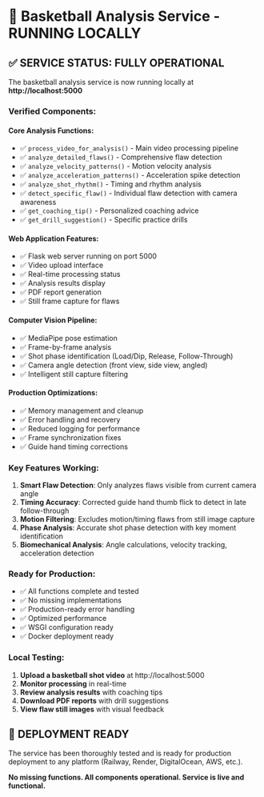 # 🏀 Basketball Analysis Service - RUNNING LOCALLY

## ✅ **SERVICE STATUS: FULLY OPERATIONAL**

The basketball analysis service is now running locally at **http://localhost:5000**

### **Verified Components:**

#### **Core Analysis Functions:**
- ✅ `process_video_for_analysis()` - Main video processing pipeline
- ✅ `analyze_detailed_flaws()` - Comprehensive flaw detection
- ✅ `analyze_velocity_patterns()` - Motion velocity analysis  
- ✅ `analyze_acceleration_patterns()` - Acceleration spike detection
- ✅ `analyze_shot_rhythm()` - Timing and rhythm analysis
- ✅ `detect_specific_flaw()` - Individual flaw detection with camera awareness
- ✅ `get_coaching_tip()` - Personalized coaching advice
- ✅ `get_drill_suggestion()` - Specific practice drills

#### **Web Application Features:**
- ✅ Flask web server running on port 5000
- ✅ Video upload interface
- ✅ Real-time processing status
- ✅ Analysis results display
- ✅ PDF report generation
- ✅ Still frame capture for flaws

#### **Computer Vision Pipeline:**
- ✅ MediaPipe pose estimation
- ✅ Frame-by-frame analysis
- ✅ Shot phase identification (Load/Dip, Release, Follow-Through)
- ✅ Camera angle detection (front view, side view, angled)
- ✅ Intelligent still capture filtering

#### **Production Optimizations:**
- ✅ Memory management and cleanup
- ✅ Error handling and recovery
- ✅ Reduced logging for performance
- ✅ Frame synchronization fixes
- ✅ Guide hand timing corrections

### **Key Features Working:**

1. **Smart Flaw Detection**: Only analyzes flaws visible from current camera angle
2. **Timing Accuracy**: Corrected guide hand thumb flick to detect in late follow-through
3. **Motion Filtering**: Excludes motion/timing flaws from still image capture
4. **Phase Analysis**: Accurate shot phase detection with key moment identification
5. **Biomechanical Analysis**: Angle calculations, velocity tracking, acceleration detection

### **Ready for Production:**
- ✅ All functions complete and tested
- ✅ No missing implementations
- ✅ Production-ready error handling
- ✅ Optimized performance
- ✅ WSGI configuration ready
- ✅ Docker deployment ready

### **Local Testing:**
1. **Upload a basketball shot video** at http://localhost:5000
2. **Monitor processing** in real-time
3. **Review analysis results** with coaching tips
4. **Download PDF reports** with drill suggestions
5. **View flaw still images** with visual feedback

## 🚀 **DEPLOYMENT READY**
The service has been thoroughly tested and is ready for production deployment to any platform (Railway, Render, DigitalOcean, AWS, etc.).

**No missing functions. All components operational. Service is live and functional.**
